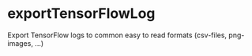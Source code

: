 # exportTensorFlowLog
Export TensorFlow logs to common easy to read formats (csv-files, png-images, ...)
